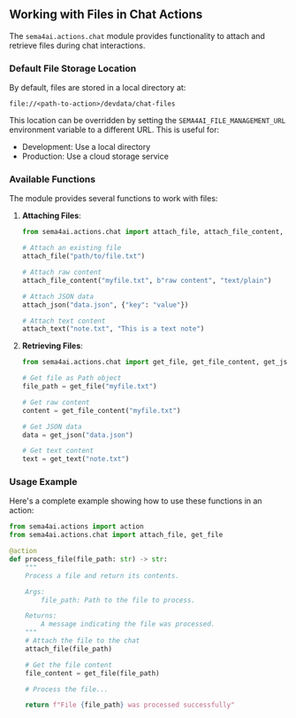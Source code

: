 ## Working with Files in Chat Actions

The `sema4ai.actions.chat` module provides functionality to attach and retrieve files during chat interactions.

### Default File Storage Location

By default, files are stored in a local directory at:
```
file://<path-to-action>/devdata/chat-files
```

This location can be overridden by setting the `SEMA4AI_FILE_MANAGEMENT_URL` environment variable to a different URL.
This is useful for:
- Development: Use a local directory
- Production: Use a cloud storage service

### Available Functions

The module provides several functions to work with files:

1. **Attaching Files**:
   ```python
   from sema4ai.actions.chat import attach_file, attach_file_content, attach_json, attach_text

   # Attach an existing file
   attach_file("path/to/file.txt")

   # Attach raw content
   attach_file_content("myfile.txt", b"raw content", "text/plain")

   # Attach JSON data
   attach_json("data.json", {"key": "value"})

   # Attach text content
   attach_text("note.txt", "This is a text note")
   ```

2. **Retrieving Files**:
   ```python
   from sema4ai.actions.chat import get_file, get_file_content, get_json, get_text

   # Get file as Path object
   file_path = get_file("myfile.txt")

   # Get raw content
   content = get_file_content("myfile.txt")

   # Get JSON data
   data = get_json("data.json")

   # Get text content
   text = get_text("note.txt")
   ```

### Usage Example

Here's a complete example showing how to use these functions in an action:

```python
from sema4ai.actions import action
from sema4ai.actions.chat import attach_file, get_file

@action
def process_file(file_path: str) -> str:
    """
    Process a file and return its contents.

    Args:
        file_path: Path to the file to process.

    Returns:
        A message indicating the file was processed.
    """
    # Attach the file to the chat
    attach_file(file_path)

    # Get the file content
    file_content = get_file(file_path)

    # Process the file...

    return f"File {file_path} was processed successfully"
```

